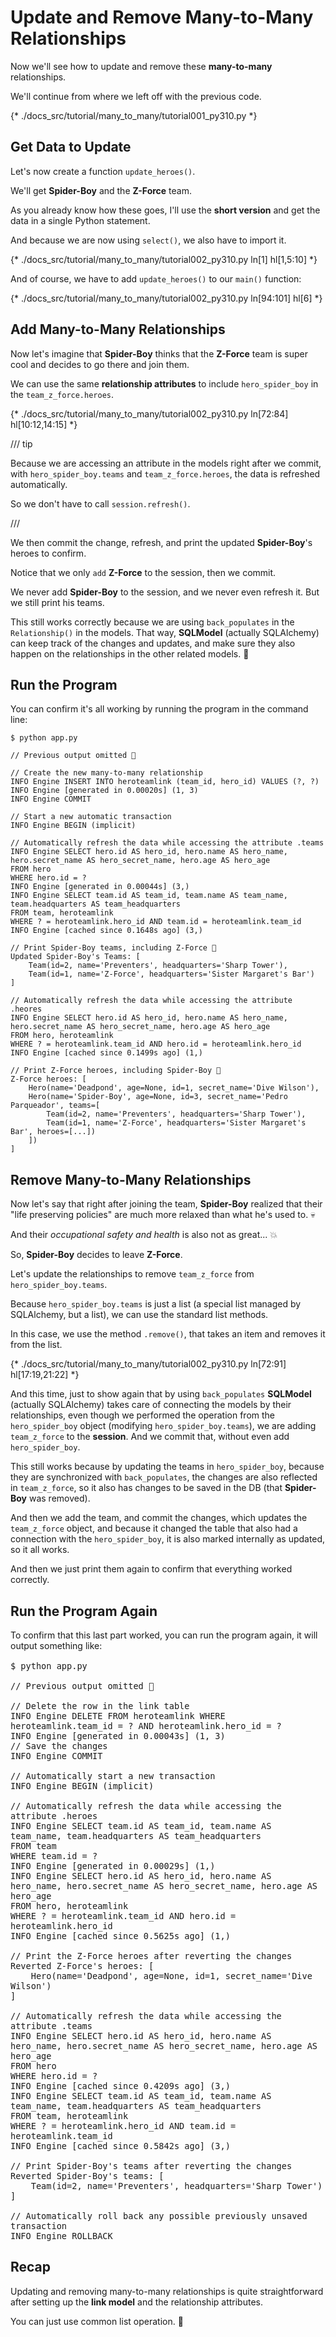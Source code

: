 # Update and Remove Many-to-Many Relationships

Now we'll see how to update and remove these **many-to-many** relationships.

We'll continue from where we left off with the previous code.

{* ./docs_src/tutorial/many_to_many/tutorial001_py310.py *}

## Get Data to Update

Let's now create a function `update_heroes()`.

We'll get **Spider-Boy** and the **Z-Force** team.

As you already know how these goes, I'll use the **short version** and get the data in a single Python statement.

And because we are now using `select()`, we also have to import it.

{* ./docs_src/tutorial/many_to_many/tutorial002_py310.py ln[1] hl[1,5:10] *}

And of course, we have to add `update_heroes()` to our `main()` function:

{* ./docs_src/tutorial/many_to_many/tutorial002_py310.py ln[94:101] hl[6] *}

## Add Many-to-Many Relationships

Now let's imagine that **Spider-Boy** thinks that the **Z-Force** team is super cool and decides to go there and join them.

We can use the same **relationship attributes** to include `hero_spider_boy` in the `team_z_force.heroes`.

{* ./docs_src/tutorial/many_to_many/tutorial002_py310.py ln[72:84] hl[10:12,14:15] *}

/// tip

Because we are accessing an attribute in the models right after we commit, with `hero_spider_boy.teams` and `team_z_force.heroes`, the data is refreshed automatically.

So we don't have to call `session.refresh()`.

///

We then commit the change, refresh, and print the updated **Spider-Boy**'s heroes to confirm.

Notice that we only `add` **Z-Force** to the session, then we commit.

We never add **Spider-Boy** to the session, and we never even refresh it. But we still print his teams.

This still works correctly because we are using `back_populates` in the `Relationship()` in the models. That way, **SQLModel** (actually SQLAlchemy) can keep track of the changes and updates, and make sure they also happen on the relationships in the other related models. 🎉

## Run the Program

You can confirm it's all working by running the program in the command line:

<div class="termy">

```console
$ python app.py

// Previous output omitted 🙈

// Create the new many-to-many relationship
INFO Engine INSERT INTO heroteamlink (team_id, hero_id) VALUES (?, ?)
INFO Engine [generated in 0.00020s] (1, 3)
INFO Engine COMMIT

// Start a new automatic transaction
INFO Engine BEGIN (implicit)

// Automatically refresh the data while accessing the attribute .teams
INFO Engine SELECT hero.id AS hero_id, hero.name AS hero_name, hero.secret_name AS hero_secret_name, hero.age AS hero_age
FROM hero
WHERE hero.id = ?
INFO Engine [generated in 0.00044s] (3,)
INFO Engine SELECT team.id AS team_id, team.name AS team_name, team.headquarters AS team_headquarters
FROM team, heroteamlink
WHERE ? = heroteamlink.hero_id AND team.id = heroteamlink.team_id
INFO Engine [cached since 0.1648s ago] (3,)

// Print Spider-Boy teams, including Z-Force 🎉
Updated Spider-Boy's Teams: [
    Team(id=2, name='Preventers', headquarters='Sharp Tower'),
    Team(id=1, name='Z-Force', headquarters='Sister Margaret's Bar')
]

// Automatically refresh the data while accessing the attribute .heores
INFO Engine SELECT hero.id AS hero_id, hero.name AS hero_name, hero.secret_name AS hero_secret_name, hero.age AS hero_age
FROM hero, heroteamlink
WHERE ? = heroteamlink.team_id AND hero.id = heroteamlink.hero_id
INFO Engine [cached since 0.1499s ago] (1,)

// Print Z-Force heroes, including Spider-Boy 🎉
Z-Force heroes: [
    Hero(name='Deadpond', age=None, id=1, secret_name='Dive Wilson'),
    Hero(name='Spider-Boy', age=None, id=3, secret_name='Pedro Parqueador', teams=[
        Team(id=2, name='Preventers', headquarters='Sharp Tower'),
        Team(id=1, name='Z-Force', headquarters='Sister Margaret's Bar', heroes=[...])
    ])
]
```

</div>

## Remove Many-to-Many Relationships

Now let's say that right after joining the team, **Spider-Boy** realized that their "life preserving policies" are much more relaxed than what he's used to. 💀

And their *occupational safety and health* is also not as great... 💥

So, **Spider-Boy** decides to leave **Z-Force**.

Let's update the relationships to remove `team_z_force` from `hero_spider_boy.teams`.

Because `hero_spider_boy.teams` is just a list (a special list managed by SQLAlchemy, but a list), we can use the standard list methods.

In this case, we use the method `.remove()`, that takes an item and removes it from the list.

{* ./docs_src/tutorial/many_to_many/tutorial002_py310.py ln[72:91] hl[17:19,21:22] *}

And this time, just to show again that by using `back_populates` **SQLModel** (actually SQLAlchemy) takes care of connecting the models by their relationships, even though we performed the operation from the `hero_spider_boy` object (modifying `hero_spider_boy.teams`), we are adding `team_z_force` to the **session**. And we commit that, without even add `hero_spider_boy`.

This still works because by updating the teams in `hero_spider_boy`, because they are synchronized with `back_populates`, the changes are also reflected in `team_z_force`, so it also has changes to be saved in the DB (that **Spider-Boy** was removed).

And then we add the team, and commit the changes, which updates the `team_z_force` object, and because it changed the table that also had a connection with the `hero_spider_boy`, it is also marked internally as updated, so it all works.

And then we just print them again to confirm that everything worked correctly.

## Run the Program Again

To confirm that this last part worked, you can run the program again, it will output something like:

<div style="font-size: 1rem;" class="termy">

```console
$ python app.py

// Previous output omitted 🙈

// Delete the row in the link table
INFO Engine DELETE FROM heroteamlink WHERE heroteamlink.team_id = ? AND heroteamlink.hero_id = ?
INFO Engine [generated in 0.00043s] (1, 3)
// Save the changes
INFO Engine COMMIT

// Automatically start a new transaction
INFO Engine BEGIN (implicit)

// Automatically refresh the data while accessing the attribute .heroes
INFO Engine SELECT team.id AS team_id, team.name AS team_name, team.headquarters AS team_headquarters
FROM team
WHERE team.id = ?
INFO Engine [generated in 0.00029s] (1,)
INFO Engine SELECT hero.id AS hero_id, hero.name AS hero_name, hero.secret_name AS hero_secret_name, hero.age AS hero_age
FROM hero, heroteamlink
WHERE ? = heroteamlink.team_id AND hero.id = heroteamlink.hero_id
INFO Engine [cached since 0.5625s ago] (1,)

// Print the Z-Force heroes after reverting the changes
Reverted Z-Force's heroes: [
    Hero(name='Deadpond', age=None, id=1, secret_name='Dive Wilson')
]

// Automatically refresh the data while accessing the attribute .teams
INFO Engine SELECT hero.id AS hero_id, hero.name AS hero_name, hero.secret_name AS hero_secret_name, hero.age AS hero_age
FROM hero
WHERE hero.id = ?
INFO Engine [cached since 0.4209s ago] (3,)
INFO Engine SELECT team.id AS team_id, team.name AS team_name, team.headquarters AS team_headquarters
FROM team, heroteamlink
WHERE ? = heroteamlink.hero_id AND team.id = heroteamlink.team_id
INFO Engine [cached since 0.5842s ago] (3,)

// Print Spider-Boy's teams after reverting the changes
Reverted Spider-Boy's teams: [
    Team(id=2, name='Preventers', headquarters='Sharp Tower')
]

// Automatically roll back any possible previously unsaved transaction
INFO Engine ROLLBACK

```

</div>

## Recap

Updating and removing many-to-many relationships is quite straightforward after setting up the **link model** and the relationship attributes.

You can just use common list operation. 🚀
